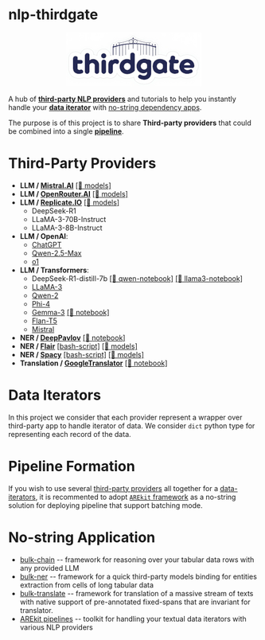 # nlp-thirdgate

<p align="center">
    <img src="logo.png"/>
</p>

A hub of [**third-party NLP providers**](#third-party-providers) and tutorials to help you instantly handle your [**data iterator**](#data-iterators) with [no-string dependency apps](#no-string-apps).

The purpose is of this project is to share **Third-party providers** that could be combined into a single [**pipeline**](#pipeline-formation).

# Third-Party Providers

* **LLM / [Mistral.AI](llm/mistralai_150.py)** [[🤖 models]](https://docs.mistral.ai/getting-started/models/models_overview/)
* **LLM / [OpenRouter.AI](llm/open_router.py)** [[🤖 models]](https://openrouter.ai/models)
* **LLM / [Replicate.IO](llm/replicate_104.py)** [[🤖 models]](https://replicate.com/pricing#language-models)
    * DeepSeek-R1
    * LLaMA-3-70B-Instruct
    * LLaMA-3-8B-Instruct
* **LLM / OpenAI**:
    * [ChatGPT](llm/openai_156.py)
    * [Qwen-2.5-Max](https://github.com/nicolay-r/nlp-thirdgate/blob/master/tutorials/llm_qwen_25_max_chat.sh)
    * [o1](llm/openai_o1.py)
* **LLM / Transformers**:
    * DeepSeek-R1-distill-7b [[📙 qwen-notebook]](tutorials/llm_deep_seek_7b_distill_qwen2.ipynb)
      [[📙 llama3-notebook]](tutorials/llm_deep_seek_7b_distill_llama3.ipynb)
    * [LLaMA-3](llm/transformers_llama.py)
    * [Qwen-2](llm/transformers_qwen2.py)
    * [Phi-4](llm/transformers_phi4.py)
    * [Gemma-3](llm/transformers_gemma3.py) [[📙 notebook]](tutorials/llm_gemma_3.ipynb)
    * [Flan-T5](llm/transformers_flan_t5.py)
    * [Mistral](llm/transformers_mistral.py)
* **NER / [DeepPavlov](ner/dp_130.py)** [[📙 notebook]](tutorials/ner_deeppavlov_130.ipynb)
* **NER / [Flair](ner/flair_0151.py)** [[bash-script]](tutorials/ner_flair_0151.sh) [[🤖 models]](https://huggingface.co/flair)
* **NER / [Spacy](ner/spacy_383.py)** [[bash-script]](tutorials/ner_spacy_383.sh) [[🤖 models]](https://huggingface.co/spacy)
* **Translation / [GoogleTranslator](text-translation/googletrans_310a.py)** [[📙 notebook]](tutorials/translate_texts_with_spans_via_googletrans.ipynb)


# Data Iterators

In this project we consider that each provider represent a wrapper over third-party app to handle iterator of data.
We consider `dict` python type for representing each record of the data.

# Pipeline Formation

If you wish to use several [third-party providers](#third-party-providers) all together for a 
[data-iterators](#data-iterators), it is recommented to adopt [`AREkit` framework](https://github.com/nicolay-r/AREkit) as a no-string solution for deploying pipeline that support batching mode.

# No-string Application

* [bulk-chain](https://github.com/nicolay-r/bulk-chain) -- framework for reasoning over your tabular data rows with any provided LLM
* [bulk-ner](https://github.com/nicolay-r/bulk-ner) -- framework for a quick third-party models binding for entities extraction from cells of long tabular data
* [bulk-translate](https://github.com/nicolay-r/bulk-translate) --  framework for translation of a massive stream of texts with native support of pre-annotated fixed-spans that are invariant for translator.
* [AREkit pipelines](https://github.com/nicolay-r/AREkit) -- toolkit for handling your textual data iterators with various NLP providers
